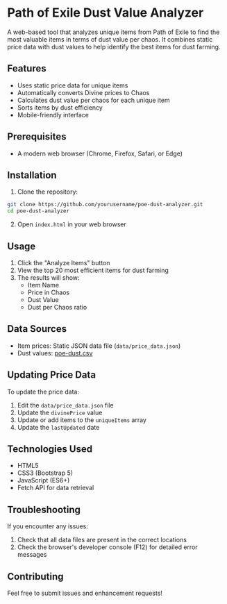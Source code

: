 # Path of Exile Dust Value Analyzer

A web-based tool that analyzes unique items from Path of Exile to find the most valuable items in terms of dust value per chaos. It combines static price data with dust values to help identify the best items for dust farming.

## Features

- Uses static price data for unique items
- Automatically converts Divine prices to Chaos
- Calculates dust value per chaos for each unique item
- Sorts items by dust efficiency
- Mobile-friendly interface

## Prerequisites

- A modern web browser (Chrome, Firefox, Safari, or Edge)

## Installation

1. Clone the repository:
```bash
git clone https://github.com/yourusername/poe-dust-analyzer.git
cd poe-dust-analyzer
```

2. Open `index.html` in your web browser

## Usage

1. Click the "Analyze Items" button
2. View the top 20 most efficient items for dust farming
3. The results will show:
   - Item Name
   - Price in Chaos
   - Dust Value
   - Dust per Chaos ratio

## Data Sources

- Item prices: Static JSON data file (`data/price_data.json`)
- Dust values: [poe-dust.csv](https://gist.githubusercontent.com/alserom/22bdd4106806cbd4f85a5cb8c4345c08/raw/696fcafd2ed2ff4807e155bc8ef79270367b6fbb/poe-dust.csv)

## Updating Price Data

To update the price data:

1. Edit the `data/price_data.json` file
2. Update the `divinePrice` value
3. Update or add items to the `uniqueItems` array
4. Update the `lastUpdated` date

## Technologies Used

- HTML5
- CSS3 (Bootstrap 5)
- JavaScript (ES6+)
- Fetch API for data retrieval

## Troubleshooting

If you encounter any issues:
1. Check that all data files are present in the correct locations
2. Check the browser's developer console (F12) for detailed error messages

## Contributing

Feel free to submit issues and enhancement requests! 